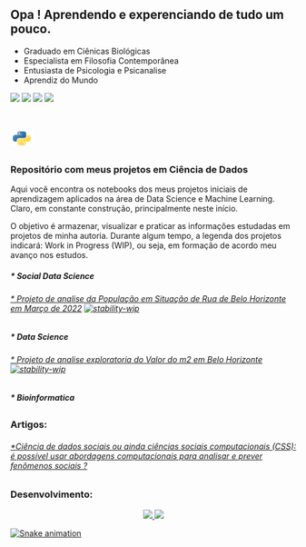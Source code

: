## Opa ! Aprendendo e experenciando de tudo um pouco. 

* Graduado em Ciênicas Biológicas
* Especialista em Filosofia Contemporânea
* Entusiasta de Psicologia e Psicanalise
* Aprendiz do Mundo

<div> 
   <a href="https://discord.gg/VXCPZkTR" target="_blank"><img src="https://img.shields.io/badge/Discord-7289DA?style=for-the-badge&logo=discord&logoColor=white" target="_blank"></a> 
  <a href = "mailto:thiagoaprado22@gmail.com"><img src="https://img.shields.io/badge/-Gmail-%23333?style=for-the-badge&logo=gmail&logoColor=white" target="_blank"></a>
  <a href="https://www.linkedin.com/in/thiago-de-almeida-prado-2a53601b9/" target="_blank"><img src="https://img.shields.io/badge/-LinkedIn-%230077B5?style=for-the-badge&logo=linkedin&logoColor=white" target="_blank"></a> 
 <a href="https://medium.com/@thiagoaprado22" target="_blank"><img src="https://img.shields.io/badge/Medium-12100E?style=for-the-badge&logo=medium&logoColor=white" target="_blank"></a>
</div>

##

</div>
<div style="display: inline_block"><br>
  <img align="center" alt="Rafa-Python" height="30" width="40" src="https://raw.githubusercontent.com/devicons/devicon/master/icons/python/python-original.svg">
  
##

### Repositório com meus projetos em Ciência de Dados
Aqui você encontra os notebooks dos meus projetos iniciais de aprendizagem aplicados na área de Data Science e Machine Learning. Claro, em constante construção, principalmente neste início. 

O objetivo é armazenar, visualizar e praticar as informações estudadas em projetos de minha autoria. Durante algum tempo, a legenda dos projetos indicará: Work in Progress (WIP), ou seja, em formação de acordo meu avanço nos estudos.
 
#####  * Social Data Science 
###### [* Projeto de analise da População em Situação de Rua de Belo Horizonte em Março de 2022](https://github.com/thiagoaprado22/Social_Data_Science_Experience) [![stability-wip](https://img.shields.io/badge/stability-wip-lightgrey.svg)](https://github.com/thiagoaprado22/Social_Data_Science_Experience)
#####  * Data Science
###### [* Projeto de analise exploratoria do Valor do m2 em Belo Horizonte](https://github.com/thiagoaprado22/Data_Science-) [![stability-wip](https://img.shields.io/badge/stability-wip-lightgrey.svg)](https://github.com/thiagoaprado22/Social_Data_Science_Experience)<br/>
       
#####  * Bioinformatica
  
##
  
### Artigos:   
  
###### [*Ciência de dados sociais ou ainda ciências sociais computacionais (CSS): é possível usar abordagens computacionais para analisar e prever fenômenos sociais ?](https://medium.com/@thiagoaprado22/ci%C3%AAncia-de-dados-sociais-ou-ainda-ci%C3%AAncias-sociais-computacionais-css-%C3%A9-poss%C3%ADvel-usar-abordagens-bbdcc6184558)  
  
##
  
### Desenvolvimento:
</div>
<div align="center">
  <a href="https://github.com/thiagoaprado22">
  <img height="120em" src="https://github-readme-stats.vercel.app/api?username=thiagoaprado22&show_icons=true&theme=gruvbox&include_all_commits=true&count_private=true"/>
  <img height="120em" src="https://github-readme-stats.vercel.app/api/top-langs/?username=thiagoaprado22&layout=compact&langs_count=7&theme=gruvbox"/>
</div>
 
  ![Snake animation](https://github.com/thiagoaprado22/thiagoaprado22/blob/output/github-contribution-grid-snake.svg)
 
</div>

##
